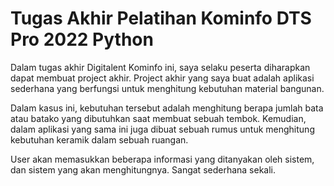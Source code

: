 # Tugas Akhir Pelatihan Kominfo DTS Pro 2022 Python

Dalam tugas akhir Digitalent Kominfo ini, saya selaku peserta diharapkan dapat membuat project akhir. Project akhir yang saya buat adalah aplikasi sederhana yang berfungsi untuk menghitung kebutuhan material bangunan. 

Dalam kasus ini, kebutuhan tersebut adalah menghitung berapa jumlah bata atau batako yang dibutuhkan saat membuat sebuah tembok. Kemudian, dalam aplikasi yang sama ini juga dibuat sebuah rumus untuk menghitung kebutuhan keramik dalam sebuah ruangan.

User akan memasukkan beberapa informasi yang ditanyakan oleh sistem, dan sistem yang akan menghitungnya.
Sangat sederhana sekali.
